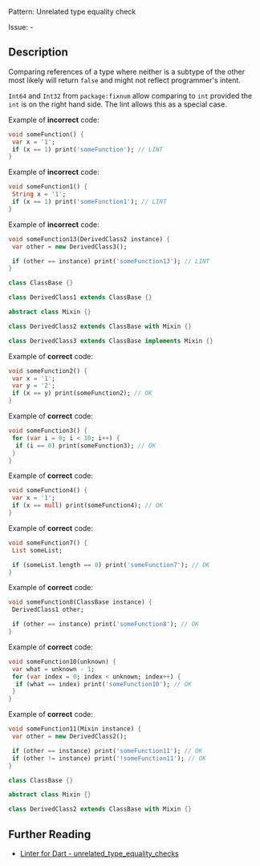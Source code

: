 Pattern: Unrelated type equality check

Issue: -

## Description

Comparing references of a type where neither is a subtype of the other most
likely will return `false` and might not reflect programmer's intent.

`Int64` and `Int32` from `package:fixnum` allow comparing to `int` provided
the `int` is on the right hand side. The lint allows this as a special case. 

Example of **incorrect** code:
```dart
void someFunction() {
 var x = '1';
 if (x == 1) print('someFunction'); // LINT
}
```

Example of **incorrect** code:
```dart
void someFunction1() {
 String x = '1';
 if (x == 1) print('someFunction1'); // LINT
}
```

Example of **incorrect** code:
```dart
void someFunction13(DerivedClass2 instance) {
 var other = new DerivedClass3();

 if (other == instance) print('someFunction13'); // LINT
}

class ClassBase {}

class DerivedClass1 extends ClassBase {}

abstract class Mixin {}

class DerivedClass2 extends ClassBase with Mixin {}

class DerivedClass3 extends ClassBase implements Mixin {}
```

Example of **correct** code:
```dart
void someFunction2() {
 var x = '1';
 var y = '2';
 if (x == y) print(someFunction2); // OK
}
```

Example of **correct** code:
```dart
void someFunction3() {
 for (var i = 0; i < 10; i++) {
  if (i == 0) print(someFunction3); // OK
 }
}
```

Example of **correct** code:
```dart
void someFunction4() {
 var x = '1';
 if (x == null) print(someFunction4); // OK
}
```

Example of **correct** code:
```dart
void someFunction7() {
 List someList;

 if (someList.length == 0) print('someFunction7'); // OK
}
```

Example of **correct** code:
```dart
void someFunction8(ClassBase instance) {
 DerivedClass1 other;

 if (other == instance) print('someFunction8'); // OK
}
```

Example of **correct** code:
```dart
void someFunction10(unknown) {
 var what = unknown - 1;
 for (var index = 0; index < unknown; index++) {
  if (what == index) print('someFunction10'); // OK
 }
}
```

Example of **correct** code:
```dart
void someFunction11(Mixin instance) {
 var other = new DerivedClass2();

 if (other == instance) print('someFunction11'); // OK
 if (other != instance) print('!someFunction11'); // OK
}

class ClassBase {}

abstract class Mixin {}

class DerivedClass2 extends ClassBase with Mixin {}
```

## Further Reading

* [Linter for Dart - unrelated_type_equality_checks](https://dart.dev/tools/linter-rules/unrelated_type_equality_checks)